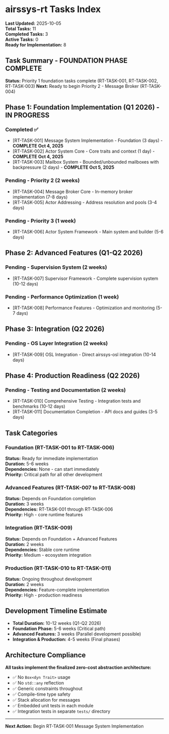# airssys-rt Tasks Index

**Last Updated:** 2025-10-05  
**Total Tasks:** 11  
**Completed Tasks:** 3  
**Active Tasks:** 0  
**Ready for Implementation:** 8  

## Task Summary - FOUNDATION PHASE COMPLETE
**Status:** Priority 1 foundation tasks complete (RT-TASK-001, RT-TASK-002, RT-TASK-003)
**Next:** Ready to begin Priority 2 - Message Broker (RT-TASK-004)

## Phase 1: Foundation Implementation (Q1 2026) - IN PROGRESS

### Completed ✅
- [RT-TASK-001] Message System Implementation - Foundation (3 days) - **COMPLETE Oct 4, 2025**
- [RT-TASK-002] Actor System Core - Core traits and context (1 day) - **COMPLETE Oct 4, 2025**
- [RT-TASK-003] Mailbox System - Bounded/unbounded mailboxes with backpressure (2 days) - **COMPLETE Oct 5, 2025**

### Pending - Priority 2 (2 weeks)
- [RT-TASK-004] Message Broker Core - In-memory broker implementation (7-8 days)
- [RT-TASK-005] Actor Addressing - Address resolution and pools (3-4 days)

### Pending - Priority 3 (1 week)
- [RT-TASK-006] Actor System Framework - Main system and builder (5-6 days)

## Phase 2: Advanced Features (Q1-Q2 2026)

### Pending - Supervision System (2 weeks)
- [RT-TASK-007] Supervisor Framework - Complete supervision system (10-12 days)

### Pending - Performance Optimization (1 week)  
- [RT-TASK-008] Performance Features - Optimization and monitoring (5-7 days)

## Phase 3: Integration (Q2 2026)

### Pending - OS Layer Integration (2 weeks)
- [RT-TASK-009] OSL Integration - Direct airssys-osl integration (10-14 days)

## Phase 4: Production Readiness (Q2 2026)

### Pending - Testing and Documentation (2 weeks)
- [RT-TASK-010] Comprehensive Testing - Integration tests and benchmarks (10-12 days)
- [RT-TASK-011] Documentation Completion - API docs and guides (3-5 days)

## Task Categories

### Foundation (RT-TASK-001 to RT-TASK-006)
**Status:** Ready for immediate implementation  
**Duration:** 5-6 weeks  
**Dependencies:** None - can start immediately  
**Priority:** Critical path for all other development

### Advanced Features (RT-TASK-007 to RT-TASK-008)  
**Status:** Depends on Foundation completion  
**Duration:** 3 weeks  
**Dependencies:** RT-TASK-001 through RT-TASK-006  
**Priority:** High - core runtime features

### Integration (RT-TASK-009)
**Status:** Depends on Foundation + Advanced Features  
**Duration:** 2 weeks  
**Dependencies:** Stable core runtime  
**Priority:** Medium - ecosystem integration

### Production (RT-TASK-010 to RT-TASK-011)
**Status:** Ongoing throughout development  
**Duration:** 2 weeks  
**Dependencies:** Feature-complete implementation  
**Priority:** High - production readiness

## Development Timeline Estimate
- **Total Duration:** 10-12 weeks (Q1-Q2 2026)
- **Foundation Phase:** 5-6 weeks (Critical path)
- **Advanced Features:** 3 weeks (Parallel development possible)
- **Integration & Production:** 4-5 weeks (Final phases)

## Architecture Compliance
**All tasks implement the finalized zero-cost abstraction architecture:**
- ✅ No `Box<dyn Trait>` usage
- ✅ No `std::any` reflection
- ✅ Generic constraints throughout
- ✅ Compile-time type safety
- ✅ Stack allocation for messages
- ✅ Embedded unit tests in each module
- ✅ Integration tests in separate `tests/` directory

---
**Next Action:** Begin RT-TASK-001 Message System Implementation